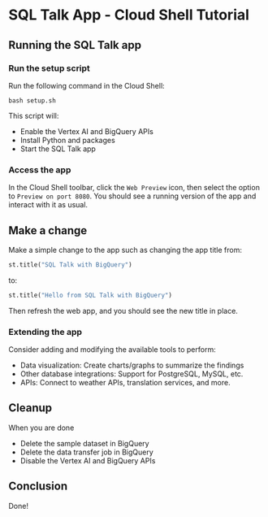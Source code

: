 # SQL Talk App - Cloud Shell Tutorial

## Running the SQL Talk app

### Run the setup script

Run the following command in the Cloud Shell:

```
bash setup.sh
```

This script will:

- Enable the Vertex AI and BigQuery APIs
- Install Python and packages
- Start the SQL Talk app

### Access the app

In the Cloud Shell toolbar, click the `Web Preview` icon, then select the option
to `Preview on port 8080`. You should see a running version of the app and
interact with it as usual.

## Make a change

Make a simple change to the app such as changing the app title from:

```python
st.title("SQL Talk with BigQuery")
```

to:

```python
st.title("Hello from SQL Talk with BigQuery")
```

Then refresh the web app, and you should see the new title in place.

### Extending the app

Consider adding and modifying the available tools to perform:

- Data visualization: Create charts/graphs to summarize the findings
- Other database integrations: Support for PostgreSQL, MySQL, etc.
- APIs: Connect to weather APIs, translation services, and more.

## Cleanup

When you are done

- Delete the sample dataset in BigQuery
- Delete the data transfer job in BigQuery
- Disable the Vertex AI and BigQuery APIs

## Conclusion

Done!
